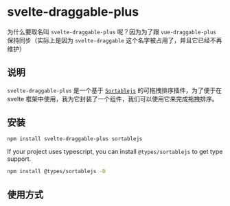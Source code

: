 # svelte-draggable-plus

为什么要取名叫 `svelte-draggable-plus` 呢？因为为了跟 `vue-draggable-plus` 保持同步（实际上是因为 `svelte-draggable` 这个名字被占用了，并且它已经不再维护）

## 说明

`svelte-draggable-plus` 是一个基于 [`Sortablejs`](https://github.com/SortableJS/Sortable) 的可拖拽排序插件，为了便于在 svelte 框架中使用，我为它封装了一个组件，我们可以使用它来完成拖拽排序。


## 安装


```bash
npm install svelte-draggable-plus sortablejs
```

If your project uses typescript, you can install `@types/sortablejs` to get type support.

```bash
npm install @types/sortablejs -D
```


## 使用方式

<demo src="basic/index.svelte"></demo>
